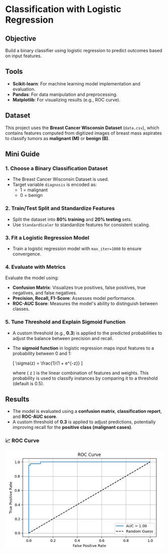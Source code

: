 # Classification with Logistic Regression

## Objective
Build a binary classifier using logistic regression to predict outcomes based on input features.

## Tools
- **Scikit-learn**: For machine learning model implementation and evaluation.
- **Pandas**: For data manipulation and preprocessing.
- **Matplotlib**: For visualizing results (e.g., ROC curve).

## Dataset
This project uses the **Breast Cancer Wisconsin Dataset** (`data.csv`), which contains features computed from digitized images of breast mass aspirates to classify tumors as **malignant (M)** or **benign (B)**.

## Mini Guide

### 1. Choose a Binary Classification Dataset
- The Breast Cancer Wisconsin Dataset is used.
- Target variable `diagnosis` is encoded as:
  - 1 = malignant
  - 0 = benign

### 2. Train/Test Split and Standardize Features
- Split the dataset into **80% training** and **20% testing** sets.
- Use `StandardScaler` to standardize features for consistent scaling.

### 3. Fit a Logistic Regression Model
- Train a logistic regression model with `max_iter=1000` to ensure convergence.

### 4. Evaluate with Metrics
Evaluate the model using:
- **Confusion Matrix**: Visualizes true positives, false positives, true negatives, and false negatives.
- **Precision, Recall, F1-Score**: Assesses model performance.
- **ROC-AUC Score**: Measures the model's ability to distinguish between classes.

### 5. Tune Threshold and Explain Sigmoid Function
- A custom threshold (e.g., **0.3**) is applied to the predicted probabilities to adjust the balance between precision and recall.
- The **sigmoid function** in logistic regression maps input features to a probability between 0 and 1:

  \[
  \sigma(z) = \frac{1}{1 + e^{-z}}
  \]

  where \( z \) is the linear combination of features and weights.
  This probability is used to classify instances by comparing it to a threshold (default is 0.5).

## Results

- The model is evaluated using a **confusion matrix**, **classification report**, and **ROC-AUC score**.
- A custom threshold of **0.3** is applied to adjust predictions, potentially improving recall for the **positive class (malignant cases)**.

### 📈 ROC Curve  
![ROC Curve](ROC.png)
  
